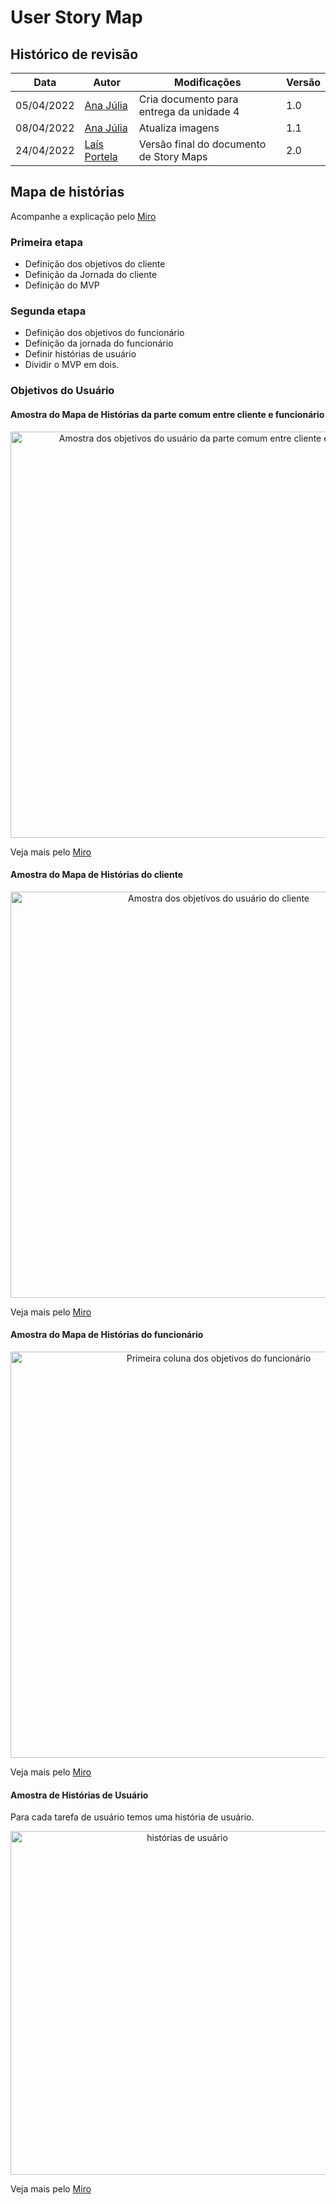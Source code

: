 # User Story Map

## Histórico de revisão
| Data       | Autor                                        | Modificações                      | Versão |
| ---------- | -------------------------------------------- | --------------------------------- | ------ |
| 05/04/2022 | [Ana Júlia](https://github.com/aluzianobriceno) | Cria documento para entrega da unidade 4 | 1.0 |
| 08/04/2022 | [Ana Júlia](https://github.com/aluzianobriceno) | Atualiza imagens | 1.1 |
| 24/04/2022 | [Laís Portela](https://github.com/laispa) | Versão final do documento de Story Maps | 2.0 |

## Mapa de histórias
Acompanhe a explicação pelo [Miro](https://miro.com/app/board/uXjVOU3NO04=/?invite_link_id=708110023975)

### Primeira etapa
* Definição dos objetivos do cliente
* Definição da Jornada do cliente
* Definição do MVP

### Segunda etapa
* Definição dos objetivos do funcionário
* Definição da jornada do funcionário
* Definir histórias de usuário
* Dividir o MVP em dois.


### Objetivos do Usuário

#### Amostra do Mapa de Histórias da parte comum entre cliente e funcionário

<div align="center">
    <img src="../../images/usm-1.png" alt="Amostra dos objetivos do usuário da parte comum entre cliente e funcionario" width="650">
</div> 

Veja mais pelo [Miro](https://miro.com/app/board/uXjVOU3NO04=/?invite_link_id=708110023975)

#### Amostra do Mapa de Histórias do cliente

<div align="center">
    <img src="../../images/usm-2.png" alt="Amostra dos objetivos do usuário do cliente" width="650">
</div> 

Veja mais pelo [Miro](https://miro.com/app/board/uXjVOU3NO04=/?invite_link_id=708110023975)



#### Amostra do Mapa de Histórias do funcionário

<div align="center">
    <img src="../../images/usm-3.png" alt="Primeira coluna dos objetivos do funcionário" width="650">
</div> 

Veja mais pelo [Miro](https://miro.com/app/board/uXjVOU3NO04=/?invite_link_id=708110023975)



#### Amostra de Histórias de Usuário

Para cada tarefa de usuário temos uma história de usuário.

<div align="center">
    <img src="../../images/usm-4.png" alt="histórias de usuário" width="550">
</div> 

Veja mais pelo [Miro](https://miro.com/app/board/uXjVOU3NO04=/?invite_link_id=708110023975)